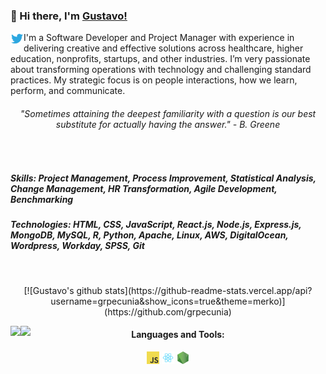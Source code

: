 ### 👋 Hi there, I'm [Gustavo!](https://riverapecunia.com) <a href="https://twitter.com/grpecunia">
  <img align="left" alt="Gustavo Rivera Pecunia | Twitter" width="21px" src="https://raw.githubusercontent.com/grpecunia/grpecunia/master/assets/twitter.svg" />
</a>  

I'm a Software Developer and Project Manager with experience in delivering creative and effective solutions across healthcare, higher education, nonprofits, startups, and other industries. I’m very passionate about transforming operations with technology and challenging standard practices. My strategic focus is on people interactions, how we learn, perform, and communicate. 

###### <p align="center">"Sometimes attaining the deepest familiarity with a question is our best substitute for actually having the answer." - B. Greene </p>

<br/>

##### Skills: Project Management, Process Improvement, Statistical Analysis, Change Management, HR Transformation, Agile Development, Benchmarking

##### Technologies: HTML, CSS, JavaScript,  React.js, Node.js, Express.js, MongoDB, MySQL, R, Python, Apache, Linux, AWS, DigitalOcean, Wordpress, Workday, SPSS, Git

<br/>

<p align="center">[![Gustavo's github stats](https://github-readme-stats.vercel.app/api?username=grpecunia&show_icons=true&theme=merko)](https://github.com/grpecunia)</p>

<a href="https://github.com/EngagementML/EngagementML">
  
  <img align="left" src="https://github-readme-stats.vercel.app/api/pin/?username=EngagementML&repo=EngagementML&theme=merko" />
</a>

<a href="https://github.com/grpecunnia/tickercorrelate">
  
  <img align="left" src="https://github-readme-stats.vercel.app/api/pin/?username=grpecunia&repo=tickercorrelate&theme=merko" />
</a>

#### <p align="center"> **Languages and Tools:**  </p>

<p align="center"><code><img height="20" src="https://raw.githubusercontent.com/github/explore/80688e429a7d4ef2fca1e82350fe8e3517d3494d/topics/javascript/javascript.png"></code>
<code><img height="20" src="https://raw.githubusercontent.com/github/explore/80688e429a7d4ef2fca1e82350fe8e3517d3494d/topics/react/react.png"></code>
<code><img height="20" src="https://raw.githubusercontent.com/github/explore/80688e429a7d4ef2fca1e82350fe8e3517d3494d/topics/nodejs/nodejs.png"></code></p>

